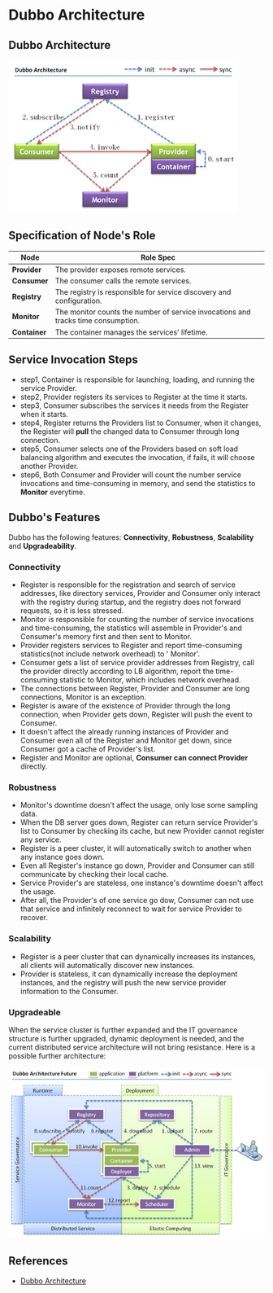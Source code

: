 # Dubbo Architecture 

## Dubbo Architecture 

![dubbo architecture](./dubbo-architecture.jpg)


## Specification of Node's Role 
| **Node**     | **Role Spec**                                           |
|-------------|--------------------------------------------------------|
| **Provider**  | The provider exposes remote services.                  |
| **Consumer**  | The consumer calls the remote services.                |
| **Registry**  | The registry is responsible for service discovery and configuration. |
| **Monitor**   | The monitor counts the number of service invocations and tracks time consumption. |
| **Container** | The container manages the services' lifetime.          |

## Service Invocation Steps

- step1, Container is responsible for launching, loading, and running the service Provider.
- step2, Provider registers its services to Register at the time it starts.
- step3, Consumer subscribes the services it needs from the Register when it starts.
- step4, Register returns the Providers list to Consumer, when it changes, the Register will **pull** the changed data
  to Consumer through long connection.
- step5, Consumer selects one of the Providers based on soft load balancing algorithm and executes the invocation, if
  fails, it will choose another Provider.
- step6, Both Consumer and Provider will count the number service invocations and time-consuming in memory, and send the
  statistics to **Monitor** everytime.

## Dubbo's Features 

Dubbo has the following features: **Connectivity**, **Robustness**, **Scalability** and **Upgradeability**.

### Connectivity 

- Register is responsible for the registration and search of service addresses, like directory services, Provider and
  Consumer only interact with the registry during startup, and the registry does not forward requests, so it is less
  stressed.
- Monitor is responsible for counting the number of service invocations and time-consuming, the statistics will assemble
  in Provider's and Consumer's memory first and then sent to Monitor.
- Provider registers services to Register and report time-consuming statistics(not include network overhead) to '
  Monitor'.
- Consumer gets a list of service provider addresses from Registry, call the provider directly according to LB
  algorithm, report the time-consuming statistic to Monitor, which includes network overhead.
- The connections between Register, Provider and Consumer are long connections, Monitor is an exception.
- Register is aware of the existence of Provider through the long connection, when Provider gets down, Register will
  push the event to Consumer.
- It doesn't affect the already running instances of Provider and Consumer even all of the Register and Monitor get
  down, since Consumer got a cache of Provider's list.
- Register and Monitor are optional, **Consumer can connect Provider** directly.

### Robustness

- Monitor's downtime doesn't affect the usage, only lose some sampling data.
- When the DB server goes down, Register can return service Provider's list to Consumer by checking its cache, but new
  Provider cannot register any service.
- Register is a peer cluster, it will automatically switch to another when any instance goes down.
- Even all Register's instance go down, Provider and Consumer can still communicate by checking their local cache.
- Service Provider's are stateless, one instance's downtime doesn't affect the usage.
- After all, the Provider's of one service go dow, Consumer can not use that service and infinitely reconnect to wait
  for service Provider to recover.

### Scalability

- Register is a peer cluster that can dynamically increases its instances, all clients will automatically discover new
  instances.
- Provider is stateless, it can dynamically increase the deployment instances, and the registry will push the new
  service provider information to the Consumer.

### Upgradeable

When the service cluster is further expanded and the IT governance structure is further upgraded, dynamic deployment is
needed, and the current distributed service architecture will not bring resistance. Here is a possible further architecture: 

![](./dubbo-architecture-future.jpg)


## References 
- [Dubbo Architecture](https://dubbo.apache.org/docs/v2.7/user/preface/architecture/)